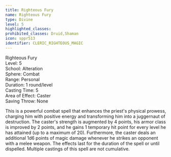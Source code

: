 ```yaml
---
title: Righteous Fury
name: Righteous Fury
type: Divine
level: 5
highlighted_classes: 
prohibited_classes: Druid,Shaman
icon: sppr513
identifier: CLERIC_RIGHTEOUS_MAGIC
---
```

Righteous Fury  
Level: 5  
School: Alteration  
Sphere: Combat  
Range: Personal  
Duration: 1 round/level  
Casting Time: 5  
Area of Effect: Caster  
Saving Throw: None  
  
This is a powerful combat spell that enhances the priest's physical prowess, charging him with positive energy and transforming him into a juggernaut of destruction. The caster's strength is augmented by 4 points, his armor class is improved by 2 points, and he gains 1 temporary hit point for every level he has attained (up to a maximum of 20). Furthermore, the caster deals an additional 1d6 points of magic damage whenever he strikes an opponent with a melee weapon. The effects last for the duration of the spell or until dispelled. Multiple castings of this spell are not cumulative.  
